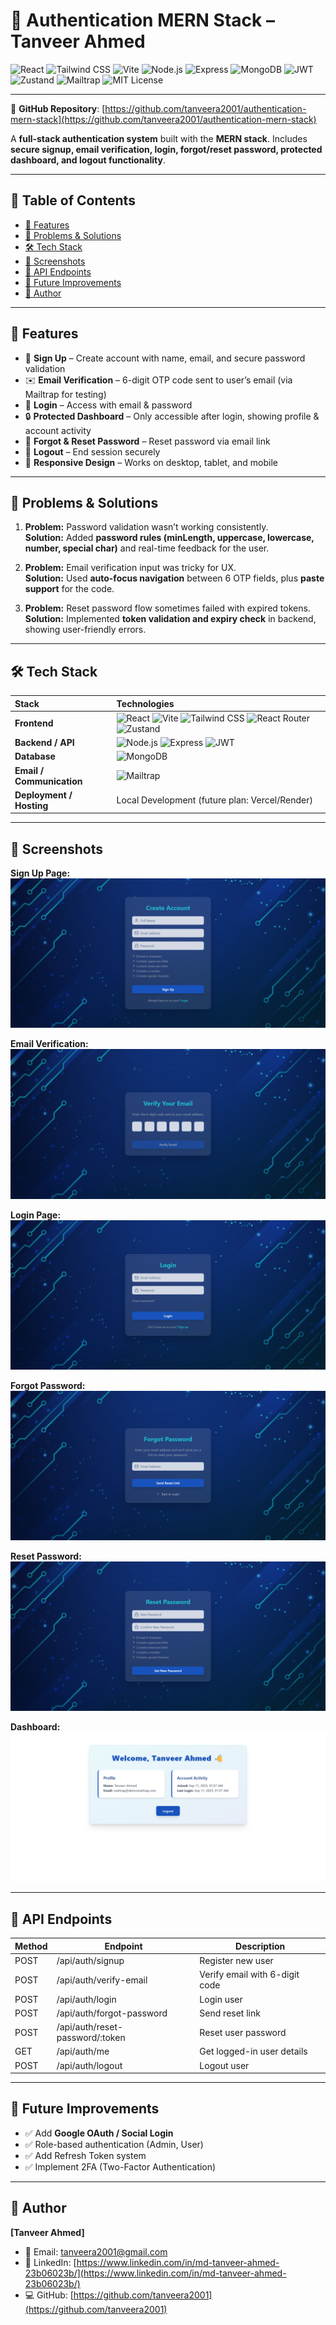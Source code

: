 # 🔐 Authentication MERN Stack – Tanveer Ahmed

![React](https://img.shields.io/badge/React-61DAFB?style=for-the-badge&logo=react&logoColor=white)
![Tailwind CSS](https://img.shields.io/badge/Tailwind_CSS-06B6D4?style=for-the-badge&logo=tailwind-css&logoColor=white)
![Vite](https://img.shields.io/badge/Vite-646CFF?style=for-the-badge&logo=vite&logoColor=white)
![Node.js](https://img.shields.io/badge/Node.js-339933?style=for-the-badge&logo=node.js&logoColor=white)
![Express](https://img.shields.io/badge/Express-000000?style=for-the-badge&logo=express&logoColor=white)
![MongoDB](https://img.shields.io/badge/MongoDB-47A248?style=for-the-badge&logo=mongodb&logoColor=white)
![JWT](https://img.shields.io/badge/JWT-000000?style=for-the-badge&logo=jsonwebtokens&logoColor=white)
![Zustand](https://img.shields.io/badge/Zustand-4433FF?style=for-the-badge&logo=zustand&logoColor=white)
![Mailtrap](https://img.shields.io/badge/Mailtrap-009688?style=for-the-badge&logo=mailtrap&logoColor=white)
![MIT License](https://img.shields.io/badge/License-MIT-green?style=for-the-badge)

---

📂 **GitHub Repository**: [https://github.com/tanveera2001/authentication-mern-stack](https://github.com/tanveera2001/authentication-mern-stack)

A **full-stack authentication system** built with the **MERN stack**. Includes **secure signup, email verification, login, forgot/reset password, protected dashboard, and logout functionality**.  

---

## 📑 Table of Contents

- [🚀 Features](#-features)
- [📝 Problems & Solutions](#-problems--solutions)
- [🛠 Tech Stack](#-tech-stack)
- [📸 Screenshots](#-screenshots)
- [📡 API Endpoints](#-api-endpoints)
- [📌 Future Improvements](#-future-improvements)
- [👤 Author](#-author)

---

## 🚀 Features  

- 👤 **Sign Up** – Create account with name, email, and secure password validation  
- ✉️ **Email Verification** – 6-digit OTP code sent to user’s email (via Mailtrap for testing)  
- 🔑 **Login** – Access with email & password  
- 🔒 **Protected Dashboard** – Only accessible after login, showing profile & account activity  
- 🔄 **Forgot & Reset Password** – Reset password via email link  
- 🚪 **Logout** – End session securely  
- 📱 **Responsive Design** – Works on desktop, tablet, and mobile  

---

## 📝 Problems & Solutions  

1. **Problem:** Password validation wasn’t working consistently.  
   **Solution:** Added **password rules (minLength, uppercase, lowercase, number, special char)** and real-time feedback for the user.  

2. **Problem:** Email verification input was tricky for UX.  
   **Solution:** Used **auto-focus navigation** between 6 OTP fields, plus **paste support** for the code.  

3. **Problem:** Reset password flow sometimes failed with expired tokens.  
   **Solution:** Implemented **token validation and expiry check** in backend, showing user-friendly errors.  

---

## 🛠 Tech Stack  

| Stack | Technologies |
| :-- | :-- |
| **Frontend** | ![React](https://img.shields.io/badge/React-61DAFB?style=for-the-badge&logo=react&logoColor=black) ![Vite](https://img.shields.io/badge/Vite-646CFF?style=for-the-badge&logo=vite&logoColor=white) ![Tailwind CSS](https://img.shields.io/badge/Tailwind_CSS-06B6D4?style=for-the-badge&logo=tailwind-css&logoColor=white) ![React Router](https://img.shields.io/badge/React_Router-CA4245?style=for-the-badge&logo=react-router&logoColor=white) ![Zustand](https://img.shields.io/badge/Zustand-4433FF?style=for-the-badge&logo=zustand&logoColor=white) |
| **Backend / API** | ![Node.js](https://img.shields.io/badge/Node.js-339933?style=for-the-badge&logo=node.js&logoColor=white) ![Express](https://img.shields.io/badge/Express-000000?style=for-the-badge&logo=express&logoColor=white) ![JWT](https://img.shields.io/badge/JWT-000000?style=for-the-badge&logo=jsonwebtokens&logoColor=white) |
| **Database** | ![MongoDB](https://img.shields.io/badge/MongoDB-47A248?style=for-the-badge&logo=mongodb&logoColor=white) |
| **Email / Communication** | ![Mailtrap](https://img.shields.io/badge/Mailtrap-009688?style=for-the-badge&logo=mailtrap&logoColor=white) |
| **Deployment / Hosting** | Local Development (future plan: Vercel/Render) |

---

## 📸 Screenshots  

**Sign Up Page:**  
![Sign Up Page](images-readme/auth-signup.png)  

**Email Verification:**  
![Email Verification](images-readme/auth-verify.png)  

**Login Page:**  
![Login Page](images-readme/auth-login.png)  

**Forgot Password:**  
![Forgot Password](images-readme/auth-forgot.png)  

**Reset Password:**  
![Reset Password](images-readme/auth-reset.png)  

**Dashboard:**  
![Dashboard](images-readme/auth-dashboard.png)  

---

## 📡 API Endpoints  

| Method | Endpoint                  | Description |
| ------ | ------------------------- | ----------- |
| POST   | /api/auth/signup          | Register new user |
| POST   | /api/auth/verify-email    | Verify email with 6-digit code |
| POST   | /api/auth/login           | Login user |
| POST   | /api/auth/forgot-password | Send reset link |
| POST   | /api/auth/reset-password/:token | Reset user password |
| GET    | /api/auth/me              | Get logged-in user details |
| POST   | /api/auth/logout          | Logout user |

---

## 📌 Future Improvements  

- ✅ Add **Google OAuth / Social Login**  
- ✅ Role-based authentication (Admin, User)  
- ✅ Add Refresh Token system  
- ✅ Implement 2FA (Two-Factor Authentication)  

---

## 👤 Author  

**[Tanveer Ahmed]**

- 📧 Email: [tanveera2001@gmail.com](mailto:tanveera2001@gmail.com)  
- 💼 LinkedIn: [https://www.linkedin.com/in/md-tanveer-ahmed-23b06023b/](https://www.linkedin.com/in/md-tanveer-ahmed-23b06023b/)  
- 💻 GitHub: [https://github.com/tanveera2001](https://github.com/tanveera2001)  

